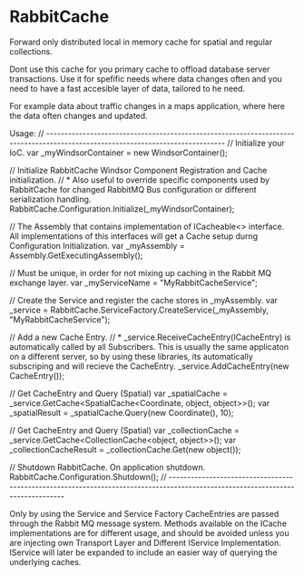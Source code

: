 # RabbitCache
Forward only distributed local in memory cache for spatial and regular collections.




Dont use this cache for you primary cache to offload database server transactions.
Use it for spefific needs where data changes often and you need to have a fast accesible layer of data, tailored to he need.

For example data about traffic changes in a maps application, where here the data often changes and updated.


Usage:
// -------------------------------------------------------------------------------------------------------------------------------
// Initialize your IoC.
var _myWindsorContainer = new WindsorContainer();
            
// Initialize RabbitCache Windsor Component Registration and Cache initialization. 
// * Also useful to override specific components used by RabbitCache for changed RabbitMQ Bus configuration or different serialization handling.
RabbitCache.Configuration.Initialize(_myWindsorContainer);

// The Assembly that contains implementation of ICacheable<> interface. All implementations of this interfaces will get a Cache setup durng Configuration Initialization.
var _myAssembly = Assembly.GetExecutingAssembly();

// Must be unique, in order for not mixing up caching in the Rabbit MQ exchange layer.
var _myServiceName = "MyRabbitCacheService";

// Create the Service and register the cache stores in _myAssembly.
var _service = RabbitCache.ServiceFactory.CreateService(_myAssembly, "MyRabbitCacheService");

// Add a new Cache Entry.
// * _service.ReceiveCacheEntry(ICacheEntry) is automatically called by all Subscribers. This is usually the same applicaton on a different server, so by using these libraries, its automatically subscriping and will recieve the CacheEntry.
_service.AddCacheEntry(new CacheEntry());

// Get CacheEntry and Query (Spatial)
var _spatialCache = _service.GetCache<SpatialCache<Coordinate, object, object>>();
var _spatialResult = _spatialCache.Query(new Coordinate(), 10);

// Get CacheEntry and Query (Spatial)
var _collectionCache = _service.GetCache<CollectionCache<object, object>>();
var _collectionCacheResult = _collectionCache.Get(new object());

// Shutdown RabbitCache. On application shutdown.
RabbitCache.Configuration.Shutdown();
// -------------------------------------------------------------------------------------------------------------------------------


Only by using the Service and Service Factory CacheEntries are passed through the Rabbit MQ message system.
Methods available on the ICache implementations are for different usage, and should be avoided unless you are injecting own Transport Layer and Different IService Implementation. 
IService will later be expanded to include an easier way of querying the underlying caches.



